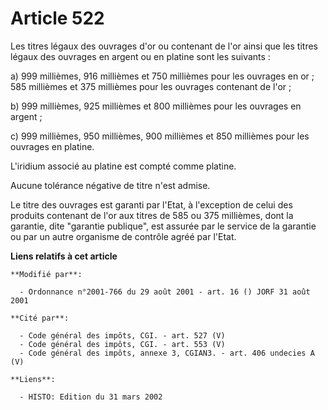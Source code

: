# Article 522

Les titres légaux des ouvrages d'or ou contenant de l'or ainsi que les titres légaux des ouvrages en argent ou en platine
sont les suivants :

a) 999 millièmes, 916 millièmes et 750 millièmes pour les ouvrages en or ; 585 millièmes et 375 millièmes pour les ouvrages
contenant de l'or ;

b) 999 millièmes, 925 millièmes et 800 millièmes pour les ouvrages en argent ;

c) 999 millièmes, 950 millièmes, 900 millièmes et 850 millièmes pour les ouvrages en platine.

L'iridium associé au platine est compté comme platine.

Aucune tolérance négative de titre n'est admise.

Le titre des ouvrages est garanti par l'Etat, à l'exception de celui des produits contenant de l'or aux titres de 585 ou 375
millièmes, dont la garantie, dite "garantie publique", est assurée par le service de la garantie ou par un autre organisme de
contrôle agréé par l'Etat.

**Liens relatifs à cet article**

	**Modifié par**:

	  - Ordonnance n°2001-766 du 29 août 2001 - art. 16 () JORF 31 août 2001

	**Cité par**:

	  - Code général des impôts, CGI. - art. 527 (V)
	  - Code général des impôts, CGI. - art. 553 (V)
	  - Code général des impôts, annexe 3, CGIAN3. - art. 406 undecies A (V)

	**Liens**:

	  - HISTO: Edition du 31 mars 2002
